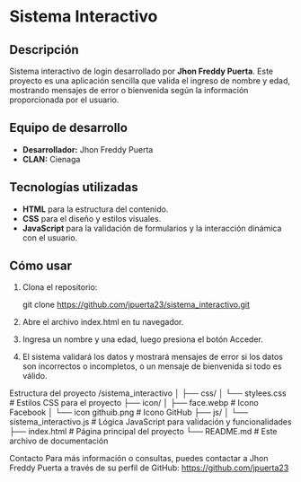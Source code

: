# Sistema Interactivo

## Descripción
Sistema interactivo de login desarrollado por **Jhon Freddy Puerta**. Este proyecto es una aplicación sencilla que valida el ingreso de nombre y edad, mostrando mensajes de error o bienvenida según la información proporcionada por el usuario.

## Equipo de desarrollo
- **Desarrollador:** Jhon Freddy Puerta
- **CLAN:** Cienaga

## Tecnologías utilizadas
- **HTML** para la estructura del contenido.
- **CSS** para el diseño y estilos visuales.
- **JavaScript** para la validación de formularios y la interacción dinámica con el usuario.

## Cómo usar

1. Clona el repositorio:
  
   git clone https://github.com/jpuerta23/sistema_interactivo.git
2. Abre el archivo index.html en tu navegador.
3. Ingresa un nombre y una edad, luego presiona el botón Acceder.
4. El sistema validará los datos y mostrará mensajes de error si los datos son incorrectos o incompletos, o un mensaje de bienvenida si todo es válido.

Estructura del proyecto
/sistema_interactivo
│
├── css/
│   └── stylees.css          # Estilos CSS para el proyecto
├── icon/
│   ├── face.webp            # Icono Facebook
│   └── icon githuib.png     # Icono GitHub
├── js/
│   └── sistema_interactivo.js  # Lógica JavaScript para validación y funcionalidades
├── index.html               # Página principal del proyecto
└── README.md                # Este archivo de documentación

Contacto
Para más información o consultas, puedes contactar a Jhon Freddy Puerta a través de su perfil de GitHub:
https://github.com/jpuerta23
